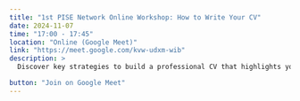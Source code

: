 ```yaml
---
title: "1st PISE Network Online Workshop: How to Write Your CV"
date: 2024-11-07
time: "17:00 - 17:45"
location: "Online (Google Meet)"
link: "https://meet.google.com/kvw-udxm-wib"
description: >
  Discover key strategies to build a professional CV that highlights your strengths, showcases your experience, and catches the attention of recruiters.

button: "Join on Google Meet"
---
```

